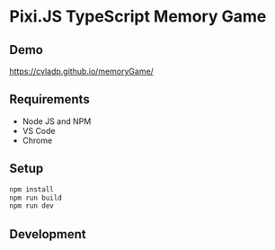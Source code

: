 # Pixi.JS TypeScript Memory Game


## Demo

https://cvladp.github.io/memoryGame/

## Requirements

-   Node JS and NPM
-   VS Code
-   Chrome

## Setup

```bash
npm install
npm run build
npm run dev
```

## Development
